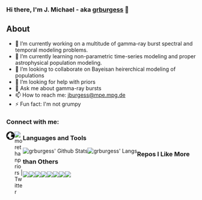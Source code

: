 ### Hi there, I'm J. Michael  - aka [grburgess][website] 👋

## About
- 🔭 I’m currently working on a multitude of gamma-ray burst spectral and temporal modeling problems.
- 🌱 I’m currently learning non-parametric time-series modeling and proper astrophysical population modeling.
- 👯 I’m looking to collaborate on Bayeisan heirerchical modeling of populations
- 🤔 I’m looking for help with priors
- 💬 Ask me about gamma-ray bursts
- 📫 How to reach me: jburgess@mpe.mpg.de
- ⚡ Fun fact: I'm not grumpy

### Connect with me:

[<img align="left" alt="jmichaelburgess.com" width="22px" src="https://raw.githubusercontent.com/iconic/open-iconic/master/svg/globe.svg" />][website]
[<img align="left" alt="morethanpriors | Twitter" width="22px" src="https://cdn.jsdelivr.net/npm/simple-icons@v3/icons/twitter.svg" />][twitter]

### Languages and Tools

<img align="left" alt="grburgess' Github Stats" src="https://github-readme-stats.vercel.app/api?username=grburgess&count_private=true&show_icons=true&theme=tokyonight&hide_borger=true" />


<img align="left" alt="grburgess' Langs" src="https://github-readme-stats.vercel.app/api/top-langs/?username=grburgess&layout=compact" />

### Repos I Like More than Others

<a href="https://github.com/anuraghazra/github-readme-stats">
  <img align="left" src="https://github-readme-stats.vercel.app/api/pin/?username=grburgess&repo=popsynth&title_color=fff&icon_color=f9f9f9&text_color=9f9f9f&bg_color=151515" />
</a>
<a href="https://github.com/anuraghazra/convoychat">
  <img align="left" src="https://github-readme-stats.vercel.app/api/pin/?username=grburgess&repo=cosmogrb&title_color=fff&icon_color=f9f9f9&text_color=9f9f9f&bg_color=151515" />
</a>

<a href="https://github.com/anuraghazra/github-readme-stats">
  <img align="left" src="https://github-readme-stats.vercel.app/api/pin/?username=threeml&repo=threeml&title_color=fff&icon_color=f9f9f9&text_color=9f9f9f&bg_color=151515" />
</a>
<a href="https://github.com/anuraghazra/convoychat">
  <img align="left" src="https://github-readme-stats.vercel.app/api/pin/?username=threeml&repo=astromodels&title_color=fff&icon_color=f9f9f9&text_color=9f9f9f&bg_color=151515" />
</a>

<a href="https://github.com/anuraghazra/github-readme-stats">
  <img align="left" src="https://github-readme-stats.vercel.app/api/pin/?username=grburgess&repo=gbmgeometry&title_color=fff&icon_color=f9f9f9&text_color=9f9f9f&bg_color=151515" />
</a>
<a href="https://github.com/anuraghazra/convoychat">
  <img align="left" src="https://github-readme-stats.vercel.app/api/pin/?username=grburgess&repo=gbm_drm_gen&title_color=fff&icon_color=f9f9f9&text_color=9f9f9f&bg_color=151515" />
</a>

<a href="https://github.com/anuraghazra/github-readme-stats">
  <img align="left" src="https://github-readme-stats.vercel.app/api/pin/?username=grburgess&repo=pychangcooper&title_color=fff&icon_color=f9f9f9&text_color=9f9f9f&bg_color=151515" />
</a>
<a href="https://github.com/anuraghazra/convoychat">
  <img align="left" src="https://github-readme-stats.vercel.app/api/pin/?username=grburgess&repo=pynchrotron&title_color=fff&icon_color=f9f9f9&text_color=9f9f9f&bg_color=151515" />
</a>


[website]: https://jmichaelburgess.com
[twitter]: https://twitter.com/morethanpriors
